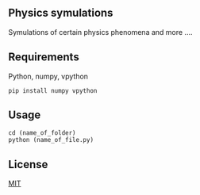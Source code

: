 ## Physics symulations

Symulations of certain physics phenomena and more ....

## Requirements

Python, numpy, vpython

```
pip install numpy vpython
```

## Usage

```
cd (name_of_folder)
python (name_of_file.py)
```

## License
[MIT](https://choosealicense.com/licenses/mit/)
